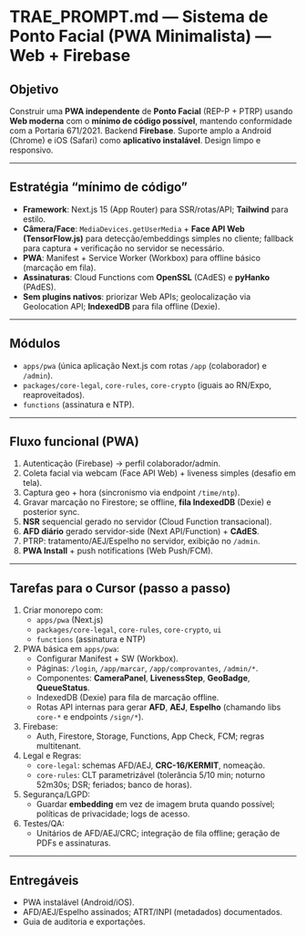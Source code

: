 # TRAE_PROMPT.md — Sistema de Ponto Facial (PWA Minimalista) — Web + Firebase

## Objetivo
Construir uma **PWA independente** de **Ponto Facial** (REP-P + PTRP) usando **Web moderna** com o **mínimo de código possível**, mantendo conformidade com a Portaria 671/2021. Backend **Firebase**. Suporte amplo a Android (Chrome) e iOS (Safari) como **aplicativo instalável**. Design limpo e responsivo. 

---
## Estratégia “mínimo de código”
- **Framework**: Next.js 15 (App Router) para SSR/rotas/API; **Tailwind** para estilo.
- **Câmera/Face**: `MediaDevices.getUserMedia` + **Face API Web (TensorFlow.js)** para detecção/embeddings simples no cliente; fallback para captura + verificação no servidor se necessário.
- **PWA**: Manifest + Service Worker (Workbox) para offline básico (marcação em fila).
- **Assinaturas**: Cloud Functions com **OpenSSL** (CAdES) e **pyHanko** (PAdES).
- **Sem plugins nativos**: priorizar Web APIs; geolocalização via Geolocation API; **IndexedDB** para fila offline (Dexie).

---
## Módulos
- `apps/pwa` (única aplicação Next.js com rotas `/app` (colaborador) e `/admin`).
- `packages/core-legal`, `core-rules`, `core-crypto` (iguais ao RN/Expo, reaproveitados).
- `functions` (assinatura e NTP).

---
## Fluxo funcional (PWA)
1. Autenticação (Firebase) → perfil colaborador/admin.
2. Coleta facial via webcam (Face API Web) + liveness simples (desafio em tela).
3. Captura geo + hora (sincronismo via endpoint `/time/ntp`).
4. Gravar marcação no Firestore; se offline, **fila IndexedDB** (Dexie) e posterior sync.
5. **NSR** sequencial gerado no servidor (Cloud Function transacional).
6. **AFD diário** gerado servidor-side (Next API/Function) + **CAdES**.
7. PTRP: tratamento/AEJ/Espelho no servidor, exibição no `/admin`.
8. **PWA Install** + push notifications (Web Push/FCM).

---
## Tarefas para o Cursor (passo a passo)
1) Criar monorepo com:
   - `apps/pwa` (Next.js)
   - `packages/core-legal`, `core-rules`, `core-crypto`, `ui`
   - `functions` (assinatura e NTP)
2) PWA básica em `apps/pwa`:
   - Configurar Manifest + SW (Workbox).
   - Páginas: `/login`, `/app/marcar`, `/app/comprovantes`, `/admin/*`.
   - Componentes: **CameraPanel**, **LivenessStep**, **GeoBadge**, **QueueStatus**.
   - IndexedDB (Dexie) para fila de marcação offline.
   - Rotas API internas para gerar **AFD**, **AEJ**, **Espelho** (chamando libs `core-*` e endpoints `/sign/*`).
3) Firebase:
   - Auth, Firestore, Storage, Functions, App Check, FCM; regras multitenant.
4) Legal e Regras:
   - `core-legal`: schemas AFD/AEJ, **CRC-16/KERMIT**, nomeação.
   - `core-rules`: CLT parametrizável (tolerância 5/10 min; noturno 52m30s; DSR; feriados; banco de horas).
5) Segurança/LGPD:
   - Guardar **embedding** em vez de imagem bruta quando possível; políticas de privacidade; logs de acesso.
6) Testes/QA:
   - Unitários de AFD/AEJ/CRC; integração de fila offline; geração de PDFs e assinaturas.

---
## Entregáveis
- PWA instalável (Android/iOS).
- AFD/AEJ/Espelho assinados; ATRT/INPI (metadados) documentados.
- Guia de auditoria e exportações.

